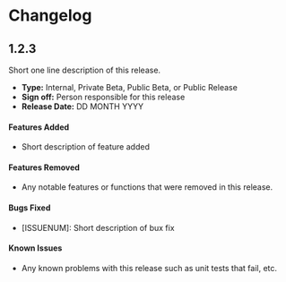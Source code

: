 # Changelog

## 1.2.3

Short one line description of this release.

- **Type:** Internal, Private Beta, Public Beta, or Public Release
- **Sign off:** Person responsible for this release
- **Release Date:** DD MONTH YYYY

#### Features Added

- Short description of feature added

#### Features Removed

- Any notable features or functions that were removed in this release.

#### Bugs Fixed

- [ISSUENUM]: Short description of bux fix

#### Known Issues

- Any known problems with this release such as unit tests that fail, etc.
